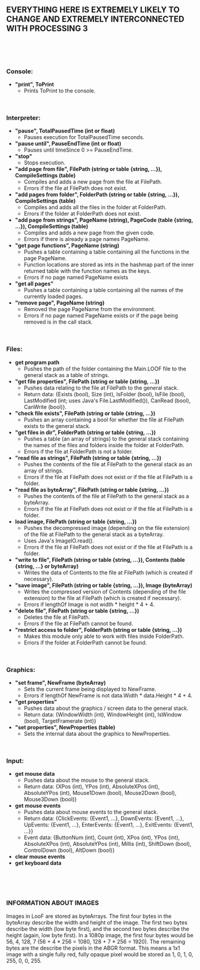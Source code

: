 ## EVERYTHING HERE IS EXTREMELY LIKELY TO CHANGE AND EXTREMELY INTERCONNECTED WITH PROCESSING 3

<br>
<br>
<br>

### Console:

- **"print", ToPrint**
  - Prints ToPrint to the console.

<br>

### Interpreter:

- **"pause", TotalPausedTime (int or float)**
  - Pauses execution for TotalPausedTime seconds.
- **"pause until", PauseEndTime (int or float)**
  - Pauses until timeSince 0 >= PauseEndTime.
- **"stop"**
  - Stops execution.
- **"add page from file", FilePath (string or table {string, ...}), CompileSettings (table)**
  - Compiles and adds a new page from the file at FilePath.
  - Errors if the file at FilePath does not exist.
- **"add pages from folder", FolderPath (string or table {string, ...}), CompileSettings (table)**
  - Compiles and adds all the files in the folder at FolderPath.
  - Errors if the folder at FolderPath does not exist.
- **"add page from strings", PageName (string), PageCode (table {string, ...}), CompileSettings (table)**
  - Compiles and adds a new page from the given code.
  - Errors if there is already a page names PageName.
- **"get page functions", PageName (string)**
  - Pushes a table containing a table containing all the functions in the page PageName.
  - Function locations are stored as ints in the hashmap part of the inner returned table with the function names as the keys.
  - Errors if no page named PageName exists
- **"get all pages"**
  - Pushes a table containing a table containing all the names of the currently loaded pages.
- **"remove page", PageName (string)**
  - Removed the page PageName from the environment.
  - Errors if no page named PageName exists or if the page being removed is in the call stack.

<br>

### Files:

- **get program path**
  - Pushes the path of the folder containing the Main.LOOF file to the general stack as a table of strings.
- **"get file properties", FilePath (string or table {string, ...})**
  - Pushes data relating to the file at FilePath to the general stack.
  - Return data: {Exists (bool), Size (int), IsFolder (bool), IsFile (bool), LastModified (int; uses Java's File.LastModified()), CanRead (bool), CanWrite (bool)}.
- **"check file exists", FilePath (string or table {string, ...})**
  - Pushes an array containing a bool for whether the file at FilePath exists to the general stack.
- **"get files in dir", FolderPath (string or table {string, ...})**
  - Pushes a table (an array of strings) to the general stack containing the names of the files and folders inside the folder at FolderPath.
  - Errors if the file at FolderPath is not a folder.
- **"read file as strings", FilePath (string or table {string, ...})**
  - Pushes the contents of the file at FilePath to the general stack as an array of strings.
  - Errors if the file at FilePath does not exist or if the file at FilePath is a folder.
- **"read file as byteArray", FilePath (string or table {string, ...})**
  - Pushes the contents of the file at FilePath to the general stack as a byteArray.
  - Errors if the file at FilePath does not exist or if the file at FilePath is a folder.
- **load image, FilePath (string or table {string, ...})**
  - Pushes the decompressed image (depending on the file extension) of the file at FilePath to the general stack as a byteArray.
  - Uses Java's ImageIO.read().
  - Errors if the file at FilePath does not exist or if the file at FilePath is a folder.
- **"write to file", FilePath (string or table {string, ...}), Contents (table {string, ...} or byteArray)**
  - Writes the data of Contents to the file at FilePath (which is created if necessary).
- **"save image", FilePath (string or table {string, ...}), Image (byteArray)**
  - Writes the compressed version of Contents (depending of the file extension) to the file at FilePath (which is created if necessary).
  - Errors if lengthOf Image is not width * height * 4 + 4.
- **"delete file", FilePath (string or table {string, ...})**
  - Deletes the file at FilePath.
  - Errors if the file at FilePath cannot be found.
- **"restrict access to folder", FolderPath (string or table {string, ...})**
  - Makes this module only able to work with files inside FolderPath.
  - Errors if the folder at FolderPath cannot be found.

<br>

### Graphics:

- **"set frame", NewFrame (byteArray)**
  - Sets the current frame being displayed to NewFrame.
  - Errors if lengthOf NewFrame is not data.Width * data.Height * 4 + 4.
- **"get properties"**
  - Pushes data about the graphics / screen data to the general stack.
  - Return data: {WindowWidth (int), WindowHeight (int), IsWindow (bool), TargetFramerate (int)}
- **"set properties", NewProperties (table)**
  - Sets the internal data about the graphics to NewProperties.

<br>

### Input:

- **get mouse data**
  - Pushes data about the mouse to the general stack.
  - Return data: {XPos (int), YPos (int), AbsoluteXPos (int), AbsoluteYPos (int), Mouse1Down (bool), Mouse2Down (bool), Mouse3Down (bool)}
- **get mouse events**
  - Pushes data about mouse events to the general stack.
  - Return data: {ClickEvents: {Event1, ...}, DownEvents: {Event1, ...}, UpEvents: {Event1, ...}, EnterEvents: {Event1, ...}, ExitEvents: {Event1, ...}}
  - Event data: {ButtonNum (int), Count (int), XPos (int), YPos (int), AbsoluteXPos (int), AbsoluteYPos (int), Millis (int), ShiftDown (bool), ControlDown (bool), AltDown (bool)}
- **clear mouse events**
- **get keyboard data**

<br>
<br>
<br>

### INFORMATION ABOUT IMAGES

Images in LooF are stored as byteArrays. The first four bytes in the byteArray describe the width and height of the image. The first two bytes describe the width (low byte first), and the second two bytes describe the height (again, low byte first). In a 1080p image, the first four bytes would be 56, 4, 128, 7 (56 + 4 * 256 = 1080, 128 + 7 * 256 = 1920). The remaining bytes are the describe the pixels in the ABGR format. This means a 1x1 image with a single fully red, fully opaque pixel would be stored as 1, 0, 1, 0, 255, 0, 0, 255.